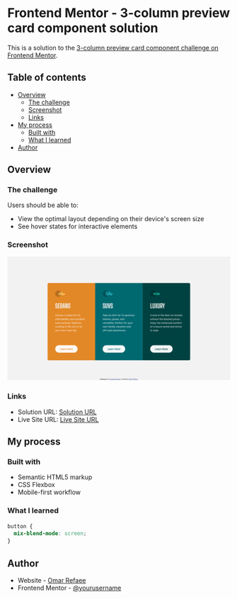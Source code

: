 # Frontend Mentor - 3-column preview card component solution

This is a solution to the [3-column preview card component challenge on Frontend Mentor](https://www.frontendmentor.io/challenges/3column-preview-card-component-pH92eAR2-).

## Table of contents

- [Overview](#overview)
  - [The challenge](#the-challenge)
  - [Screenshot](#screenshot)
  - [Links](#links)
- [My process](#my-process)
  - [Built with](#built-with)
  - [What I learned](#what-i-learned)
- [Author](#author)

## Overview

### The challenge

Users should be able to:

- View the optimal layout depending on their device's screen size
- See hover states for interactive elements

### Screenshot

![](/screenshot.png)

### Links

- Solution URL: [Solution URL](https://www.frontendmentor.io/solutions/3-column-preview-card-component-responsive-pure-html-css-2cESmkY8qy)
- Live Site URL: [Live Site URL](https://omarrefaee.github.io/3-column-preview-card-component/)

## My process

### Built with

- Semantic HTML5 markup
- CSS Flexbox
- Mobile-first workflow

### What I learned

```css
button {
  mix-blend-mode: screen;
}
```

## Author

- Website - [Omar Refaee](https://www.github.com/omarrefaee)
- Frontend Mentor - [@yourusername](https://www.frontendmentor.io/profile/omarrefaee)
